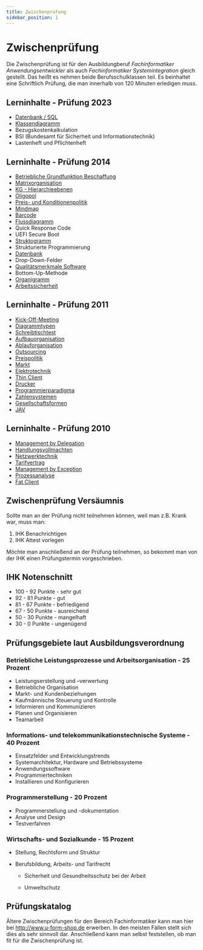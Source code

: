 ```yaml
---
title: Zwischenprüfung
sidebar_position: 1
---
```


# Zwischenprüfung

Die Zwischenprüfung ist für den Ausbildungberuf *Fachinformatiker Anwendungsentwickler* als auch *Fachinformatiker Systemintegration* gleich gestellt. Das heißt es nehmen beide Berufsschulklassen teil. Es beinhaltet eine Schriftlich Prüfung, die man innerhalb von 120 Minuten erledigen muss.

## Lerninhalte - Prüfung 2023

-   [Datenbank / SQL](/Datenbank#weiteres)
-   [Klassendiagramm](/Klassendiagramm)
-   Bezugskostenkalkulation
-   BSI (Bundesamt für Sicherheit und Informationstechnik)
-   Lastenheft und Pflichtenheft

## Lerninhalte - Prüfung 2014

-   [Betriebliche Grundfunktion Beschaffung](/Betriebliche_Grundfunktion_Beschaffung)
-   [Matrixorganisation](/Matrixorganisation)
-   [KG - Hierarchieebenen](/KG_-_Hierarchieebenen)
-   [Oligopol](/Oligopol)
-   [Preis- und Konditionenpolitik](/Preis-_und_Konditionenpolitik)
-   [Mindmap](/Mindmap)
-   [Barcode](/Barcode)
-   [Flussdiagramm](/Flussdiagramm)
-   Quick Response Code
-   UEFI Secure Boot
-   [Struktogramm](/Struktogramm)
-   Strukturierte Programmierung
-   [Datenbank](/Datenbank)
-   Drop-Down-Felder
-   [Qualitätsmerkmale Software](/qualitaetsmerkmale-software)
-   Bottom-Up-Methode
-   [Organigramm](/Organigramm)
-   [Arbeitssicherheit](/Arbeitssicherheit)

## Lerninhalte - Prüfung 2011

-   [Kick-Off-Meeting](/Kick-Off-Meeting)
-   [Diagrammtypen](/Diagrammtypen)
-   [Schreibtischtest](/Schreibtischtest)
-   [Aufbauorganisation](/Aufbauorganisation)
-   [Ablauforganisation](/Ablauforganisation)
-   [Outsourcing](/Outsourcing)
-   [Preispolitik](/Preispolitik)
-   [Markt](/Markt)
-   [Elektrotechnik](/Elektrotechnik)
-   [Thin Client](/Thin_Client)
-   [Drucker](/Drucker)
-   [Programmierparadigma](/Programmierparadigma)
-   [Zahlensystemen](/Zahlensystemen)
-   [Gesellschaftsformen](/Gesellschaftsformen)
-   [JAV](/JAV)

## Lerninhalte - Prüfung 2010

-   [Management by Delegation](/Management_by_Delegation)
-   [Handlungsvollmachten](/Handlungsvollmachten)
-   [Netzwerktechnik](/Netzwerktechnik)
-   [Tarifvertrag](/Tarifvertrag)
-   [Management by Exception](/Management_by_Exception)
-   [Prozessanalyse](/Prozessanalyse)
-   [Fat Client](/Fat_Client)

## Zwischenprüfung Versäumnis

Sollte man an der Prüfung nicht teilnehmen können, weil man z.B. Krank
war, muss man:

1.  IHK Benachrichtigen
2.  IHK Attest vorlegen

Möchte man anschließend an der Prüfung teilnehmen, so bekommt man von
der IHK einen Prüfungstermin vorgeschrieben.

## IHK Notenschnitt

-   100 - 92 Punkte - sehr gut
-   92 - 81 Punkte - gut
-   81 - 67 Punkte - befriedigend
-   67 - 50 Punkte - ausreichend
-   50 - 30 Punkte - mangelhaft
-   30 - 0 Punkte - ungenügend

## Prüfungsgebiete laut Ausbildungsverordnung

### Betriebliche Leistungsprozesse und Arbeitsorganisation - 25 Prozent

-   Leistungserstellung und –verwertung
-   Betriebliche Organisation
-   Markt- und Kundenbeziehungen
-   Kaufmännische Steuerung und Kontrolle
-   Informieren und Kommunizieren
-   Planen und Organisieren
-   Teamarbeit

### Informations- und telekommunikationstechnische Systeme - 40 Prozent

-   Einsatzfelder und Entwicklungstrends
-   Systemarchitektur, Hardware und Betriebssysteme
-   Anwendungssoftware
-   Programmiertechniken
-   Installieren und Konfigurieren

### Programmerstellung - 20 Prozent

-   Programmerstellung und –dokumentation
-   Analyse und Design
-   Testverfahren

### Wirtschafts- und Sozialkunde - 15 Prozent

-   Stellung, Rechtsform und Struktur
-   Berufsbildung, Arbeits- und Tarifrecht

	- Sicherheit und Gesundheitsschutz bei der Arbeit

	- Umweltschutz

## Prüfungskatalog

Ältere Zwischenprüfungen für den Bereich Fachinformatiker kann man hier
bei <http://www.u-form-shop.de> erwerben. In den meisten Fällen stellt
sich dies als sehr sinnvoll dar. Anschließend kann man selbst
feststellen, ob man fit für die Zwischenprüfung ist.
